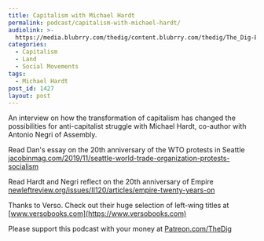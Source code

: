 ```yaml
---
title: Capitalism with Michael Hardt
permalink: podcast/capitalism-with-michael-hardt/
audiolink: >-
  https://media.blubrry.com/thedig/content.blubrry.com/thedig/The_Dig-EP_231-Hardt.mp3
categories:
  - Capitalism
  - Land
  - Social Movements
tags:
  - Michael Hardt
post_id: 1427
layout: post
---
```


An interview on how the transformation of capitalism has changed the possibilities for anti-capitalist struggle with Michael Hardt, co-author with Antonio Negri of
Assembly.

Read Dan's essay on the 20th anniversary of the WTO protests in Seattle
[jacobinmag.com/2019/11/seattle-world-trade-organization-protests-socialism](https://jacobinmag.com/2019/11/seattle-world-trade-organization-protests-socialism)

Read Hardt and Negri reflect on the 20th anniversary of
Empire
[newleftreview.org/issues/II120/articles/empire-twenty-years-on](https://newleftreview.org/issues/II120/articles/empire-twenty-years-on)

Thanks to Verso. Check out their huge selection of left-wing titles at
[www.versobooks.com](https://www.versobooks.com)

Please support this podcast with your money at
[Patreon.com/TheDig](https://patreon.com/TheDig)
